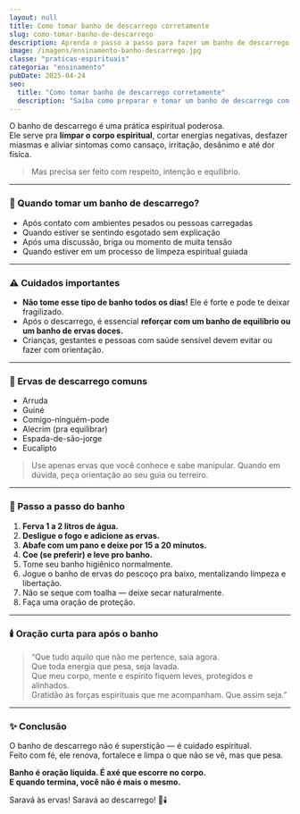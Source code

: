 ```yaml
---
layout: null
title: Como tomar banho de descarrego corretamente
slug: como-tomar-banho-de-descarrego
description: Aprenda o passo a passo para fazer um banho de descarrego espiritual com segurança, fundamento e axé.
image: /imagens/ensinamento-banho-descarrego.jpg
classe: "praticas-espirituais"
categoria: "ensinamento"
pubDate: 2025-04-24
seo:
  title: "Como tomar banho de descarrego corretamente"
  description: "Saiba como preparar e tomar um banho de descarrego com ervas de forma segura e espiritualizada, respeitando os fundamentos da Umbanda."
---
```

O banho de descarrego é uma prática espiritual poderosa.  
Ele serve pra **limpar o corpo espiritual**, cortar energias negativas, desfazer miasmas e aliviar sintomas como cansaço, irritação, desânimo e até dor física.

> Mas precisa ser feito com respeito, intenção e equilíbrio.

---

### 🌿 Quando tomar um banho de descarrego?

- Após contato com ambientes pesados ou pessoas carregadas  
- Quando estiver se sentindo esgotado sem explicação  
- Após uma discussão, briga ou momento de muita tensão  
- Quando estiver em um processo de limpeza espiritual guiada

---

### ⚠️ Cuidados importantes

- **Não tome esse tipo de banho todos os dias!** Ele é forte e pode te deixar fragilizado.
- Após o descarrego, é essencial **reforçar com um banho de equilíbrio ou um banho de ervas doces.**
- Crianças, gestantes e pessoas com saúde sensível devem evitar ou fazer com orientação.

---

### 🌿 Ervas de descarrego comuns

- Arruda  
- Guiné  
- Comigo-ninguém-pode  
- Alecrim (pra equilibrar)  
- Espada-de-são-jorge  
- Eucalipto

> Use apenas ervas que você conhece e sabe manipular. Quando em dúvida, peça orientação ao seu guia ou terreiro.

---

### 🛁 Passo a passo do banho

1. **Ferva 1 a 2 litros de água.**  
2. **Desligue o fogo e adicione as ervas.**  
3. **Abafe com um pano e deixe por 15 a 20 minutos.**  
4. **Coe (se preferir) e leve pro banho.**  
5. Tome seu banho higiênico normalmente.  
6. Jogue o banho de ervas do pescoço pra baixo, mentalizando limpeza e libertação.  
7. Não se seque com toalha — deixe secar naturalmente.  
8. Faça uma oração de proteção.

---

### 🕯️ Oração curta para após o banho

> “Que tudo aquilo que não me pertence, saia agora.  
> Que toda energia que pesa, seja lavada.  
> Que meu corpo, mente e espírito fiquem leves, protegidos e alinhados.  
> Gratidão às forças espirituais que me acompanham. Que assim seja.”

---

### ✨ Conclusão

O banho de descarrego não é superstição — é cuidado espiritual.  
Feito com fé, ele renova, fortalece e limpa o que não se vê, mas que pesa.

**Banho é oração líquida. É axé que escorre no corpo.  
E quando termina, você não é mais o mesmo.**

Saravá às ervas! Saravá ao descarrego! 🌿🕯️

